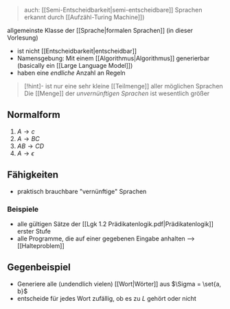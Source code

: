 > auch: [[Semi-Entscheidbarkeit|semi-entscheidbare]] Sprachen
> erkannt durch [[Aufzähl-Turing Machine]])

allgemeinste Klasse der [[Sprache|formalen Sprachen]] (in dieser Vorlesung)
- ist nicht [[Entscheidbarkeit|entscheidbar]]
- Namensgebung: Mit einem [[Algorithmus|Algorithmus]] generierbar (basically ein [[Large Language Model]])
- haben eine _endliche_ Anzahl an Regeln


> [!hint]- ist nur eine sehr kleine [[Teilmenge]] aller möglichen Sprachen
> Die [[Menge]] der _unvernünftigen Sprachen_ ist wesentlich größer


## Normalform
1. $A \rightarrow c$
2. $A \rightarrow BC$
3. $AB \rightarrow CD$
4. $A \rightarrow \epsilon$

## Fähigkeiten
- praktisch brauchbare "vernünftige" Sprachen

### Beispiele
- alle gültigen Sätze der [[Lgk 1.2 Prädikatenlogik.pdf|Prädikatenlogik]] erster Stufe
- alle Programme, die auf einer gegebenen Eingabe anhalten --> [[Halteproblem]]

## Gegenbeispiel
- Generiere alle (undendlich vielen) [[Wort|Wörter]] aus $\Sigma = \set{a, b}$
- entscheide für jedes Wort zufällig, ob es zu $L$ gehört oder nicht


